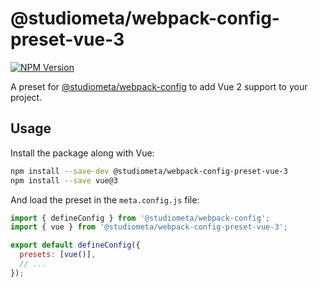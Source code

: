 # @studiometa/webpack-config-preset-vue-3

[![NPM Version](https://img.shields.io/npm/v/@studiometa/webpack-config-preset-vue-3.svg?style=flat-square)](https://www.npmjs.com/package/@studiometa/webpack-config-preset-vue-3)

A preset for [@studiometa/webpack-config](https://github.com/studiometa/webpack-config) to add Vue 2 support to your project.

## Usage

Install the package along with Vue:

```sh
npm install --save-dev @studiometa/webpack-config-preset-vue-3
npm install --save vue@3
```

And load the preset in the `meta.config.js` file:

```js
import { defineConfig } from '@studiometa/webpack-config';
import { vue } from '@studiometa/webpack-config-preset-vue-3';

export default defineConfig({
  presets: [vue()],
  // ...
});
```
